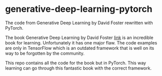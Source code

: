 # generative-deep-learning-pytorch
The code from Generative Deep Learning by David Foster rewritten with PyTorch. 

The book Generative Deep Learning by David Foster [link](https://www.oreilly.com/library/view/generative-deep-learning/9781098134174/) is an incredible book for learning. Unfortunately it has one major flaw. The code examples are only in TensorFlow which is an outdated framework that is well on its way to be forgotten by the community. 

This repo contains all the code for the book but in PyTorch. This way learning can go through this fantastic book with the correct framework.
